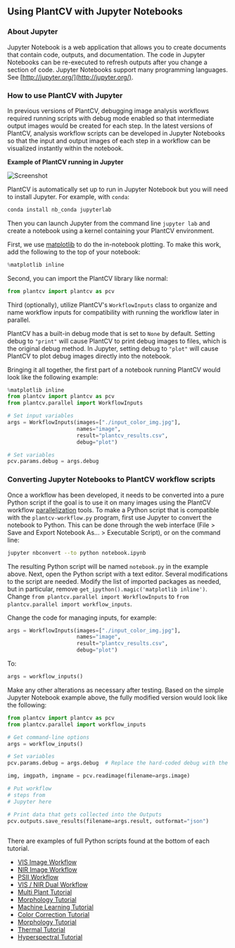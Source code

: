 ## Using PlantCV with Jupyter Notebooks

### About Jupyter

Jupyter Notebook is a web application that allows you to create
documents that contain code, outputs, and documentation. The code
in Jupyter Notebooks can be re-executed to refresh outputs after you
change a section of code. Jupyter Notebooks support many programming
languages. See [http://jupyter.org/](http://jupyter.org/).

### How to use PlantCV with Jupyter

In previous versions of PlantCV, debugging image analysis workflows
required running scripts with debug mode enabled so that intermediate
output images would be created for each step. In the latest versions
of PlantCV, analysis workflow scripts can be developed in Jupyter
Notebooks so that the input and output images of each step in a workflow
can be visualized instantly within the notebook. 

**Example of PlantCV running in Jupyter**

![Screenshot](img/documentation_images/jupyter/jupyter_screenshot.jpg)

PlantCV is automatically set up to run in Jupyter Notebook but you will need to install Jupyter.
For example, with `conda`:

```bash
conda install nb_conda jupyterlab
```

Then you can launch Jupyter from the command line `jupyter lab` and create a notebook using
a kernel containing your PlantCV environment. 

First, we use [matplotlib](http://matplotlib.org/) to do the
in-notebook plotting. To make this work, add the following to the top
of your notebook:

```python
%matplotlib inline
```

Second, you can import the PlantCV library like normal:

```python
from plantcv import plantcv as pcv
```

Third (optionally), utilize PlantCV's `WorkflowInputs` class to organize and name workflow
inputs for compatibility with running the workflow later in parallel.

PlantCV has a built-in debug mode that is set to `None` by 
default. Setting debug to `"print"` will cause PlantCV to print debug
images to files, which is the original debug method. In Jupyter, setting
debug to `"plot"` will cause PlantCV to plot debug images directly into
the notebook.

Bringing it all together, the first part of a notebook running PlantCV
would look like the following example:

```python
%matplotlib inline
from plantcv import plantcv as pcv
from plantcv.parallel import WorkflowInputs

# Set input variables
args = WorkflowInputs(images=["./input_color_img.jpg"],
                      names="image",
                      result="plantcv_results.csv",
                      debug="plot")

# Set variables
pcv.params.debug = args.debug

```

### Converting Jupyter Notebooks to PlantCV workflow scripts

Once a workflow has been developed, it needs to be converted into a pure
Python script if the goal is to use it on many images using the PlantCV
workflow [parallelization](pipeline_parallel.md) tools. To make a
Python script that is compatible with the `plantcv-workflow.py` program,
first use Jupyter to convert the notebook to Python. This can be done
through the web interface (File > Save and Export Notebook As... > Executable Script),
or on the command line:

```bash
jupyter nbconvert --to python notebook.ipynb
```

The resulting Python script will be named `notebook.py` in the example
above. Next, open the Python script with a text editor. Several
modifications to the script are needed. Modify the list of imported
packages as needed, but in particular, remove
`get_ipython().magic('matplotlib inline')`. Change `from plantcv.parallel import WorkflowInputs`
to `from plantcv.parallel import workflow_inputs`.

Change the code for managing inputs, for example:

```python
args = WorkflowInputs(images=["./input_color_img.jpg"],
                      names="image",
                      result="plantcv_results.csv",
                      debug="plot")
```

To:

```python
args = workflow_inputs()
```

Make any other alterations as necessary after testing. Based on the
simple Jupyter Notebook example above, the fully modified version would
look like the following:

```python
from plantcv import plantcv as pcv
from plantcv.parallel import workflow_inputs

# Get command-line options
args = workflow_inputs()

# Set variables
pcv.params.debug = args.debug  # Replace the hard-coded debug with the debug flag

img, imgpath, imgname = pcv.readimage(filename=args.image)

# Put workflow 
# steps from 
# Jupyter here

# Print data that gets collected into the Outputs 
pcv.outputs.save_results(filename=args.result, outformat="json")
    
```

There are examples of full Python scripts found at the bottom of each tutorial.

*  [VIS Image Workflow](tutorials/vis_tutorial.md)
*  [NIR Image Workflow](tutorials/nir_tutorial.md)
*  [PSII Workflow](tutorials/psII_tutorial.md)
*  [VIS / NIR Dual Workflow](tutorials/vis_nir_tutorial.md)
*  [Multi Plant Tutorial](tutorials/multi-plant_tutorial.md)
*  [Morphology Tutorial](tutorials/morphology_tutorial.md) 
*  [Machine Learning Tutorial](tutorials/machine_learning_tutorial.md)
*  [Color Correction Tutorial](tutorials/transform_color_correction_tutorial.md)
*  [Morphology Tutorial](tutorials/morphology_tutorial.md) 
*  [Thermal Tutorial](tutorials/thermal_tutorial.md) 
*  [Hyperspectral Tutorial](tutorials/hyperspectral_tutorial.md)
